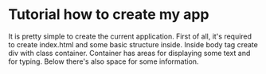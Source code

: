 
# Tutorial how to create my app
It is pretty simple to create the current application. First of all, it's required to create index.html and some basic structure inside. Inside body tag create div with class container. Container has areas for displaying some text and for typing. Below there's also space for some information.  
